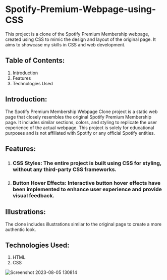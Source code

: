 # Spotify-Premium-Webpage-using-CSS

This project is a clone of the Spotify Premium Membership webpage, created using CSS to mimic the design and layout of the original page. It aims to showcase my skills in CSS and web development.

## Table of Contents:
1. Introduction
2. Features
3. Technologies Used

## Introduction:
The Spotify Premium Membership Webpage Clone project is a static web page that closely resembles the original Spotify Premium Membership page. It includes similar sections, colors, and styling to replicate the user experience of the actual webpage. This project is solely for educational purposes and is not affiliated with Spotify or any official Spotify entities.

## Features:

1. ### CSS Styles: The entire project is built using CSS for styling, without any third-party CSS frameworks.

2. ### Button Hover Effects: Interactive button hover effects have been implemented to enhance user experience and provide visual feedback.

## Illustrations: 
The clone includes illustrations similar to the original page to create a more authentic look.

## Technologies Used:
1. HTML
2. CSS

![Screenshot 2023-08-05 130814](https://github.com/Harshvardhan2164/Spotify-Premium-Webpage-using-CSS/assets/118614604/2135b6df-037b-40a2-81eb-3cc6418b66dd)
